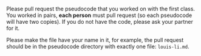 Please pull request the pseudocode that you worked on with the first class. You
worked in pairs, **each person** must pull request (so each pseudocode will have
two copies). If you do not have the code, please ask your partner for it.

Please make the file have your name in it, for example, the pull request should
be in the pseudocode directory with exactly one file: `louis-li.md`.
